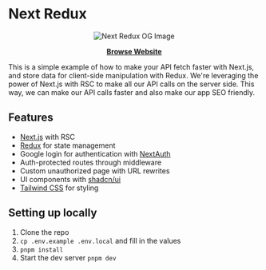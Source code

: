 # Next Redux

<p align="center">
  <img src="https://next-redux-ts.vercel.app/opengraph-image.png" alt="Next Redux OG Image">
</p>

<p align="center">
  <a href="https://next-redux-ts.vercel.app/login"><strong>Browse Website</strong></a>
</p>

This is a simple example of how to make your API fetch faster with Next.js, and store data for client-side manipulation with Redux. We're leveraging the power of Next.js with RSC to make all our API calls on the server side. This way, we can make our API calls faster and also make our app SEO friendly.

## Features

- [Next.js](https://nextjs.org/docs/app) with RSC
- [Redux](https://react-redux.js.org/) for state management
- Google login for authentication with [NextAuth](https://next-auth.js.org/)
- Auth-protected routes through middleware
- Custom unauthorized page with URL rewrites
- UI components with [shadcn/ui](https://ui.shadcn.com/)
- [Tailwind CSS](https://tailwindcss.com/) for styling

## Setting up locally

1. Clone the repo
1. `cp .env.example .env.local` and fill in the values
1. `pnpm install`
1. Start the dev server `pnpm dev`
